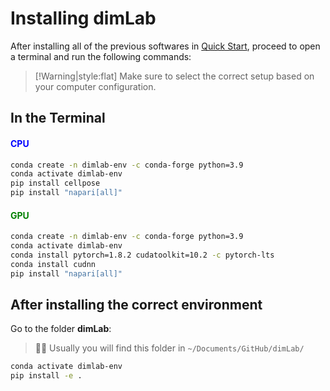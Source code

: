 
# Installing dimLab

After installing all of the previous softwares in [Quick Start](quickstart.md "Quick Start"), proceed to open a terminal and run the following commands:

>[!Warning|style:flat]
> Make sure to select the correct setup based on your computer configuration.

## In the Terminal
<!-- tabs:start -->

#### **<span style="color: Blue;"><b>CPU</b></span>**

```bash
conda create -n dimlab-env -c conda-forge python=3.9
conda activate dimlab-env
pip install cellpose
pip install "napari[all]"
```

#### **<span style="color: Green;"><b>GPU</b></span>**


```bash
conda create -n dimlab-env -c conda-forge python=3.9
conda activate dimlab-env
conda install pytorch=1.8.2 cudatoolkit=10.2 -c pytorch-lts
conda install cudnn
pip install "napari[all]"
```

<!-- tabs:end -->

## After installing the correct environment
Go to the folder **dimLab**:

> 🤖💭 Usually you will find this folder in <code>~/Documents/GitHub/dimLab/</code>

```bash
conda activate dimlab-env
pip install -e .
```